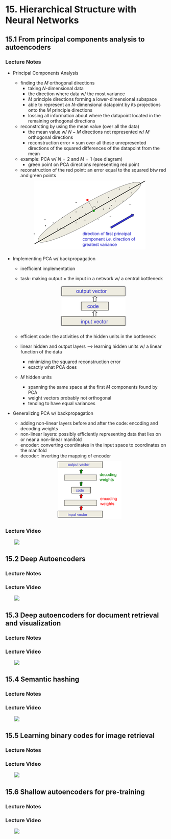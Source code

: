 # 15. Hierarchical Structure with Neural Networks

## 15.1 From principal components analysis to autoencoders

### Lecture Notes

+ Principal Components Analysis
	+ finding the $M$ orthogonal directions
		+ taking $N$-dimensional data
		+ the direction where data w/ the most variance
		+ $M$ principle directions forming a lower-dimensional subspace
		+ able to represent an $N$-dimensional datapoint by its projections onto the $M$ principle directions
		+ lossing all information about where the datapoint located in the remaining orthogonal directions
	+ reconstrcting by using the mean value (over all the data)
		+ the mean value w/ $N-M$ directions not represented w/ $M$ orthogonal directions
		+ reconstruction error = sum over all these unrepresented directions of the squared differences of the datapoint from the mean
	+ example: PCA w/ $N=2$ and $M=1$ (see diagram)
		+ green point on PCA directions representing red point
    + reconstruction of the red point: an error equal to the squared btw red and green points

	<div style="margin: 0.5em; display: flex; justify-content: center; align-items: center; flex-flow: row wrap;">
		<a href="https://bit.ly/39K9qaJ" ismap target="_blank">
			<img src="img/m15-01.png" style="margin: 0.1em;" alt="PCA example w/ N=2 and M=1" title="PCA example w/ N=2 and M=1" width=350>
		</a>
	</div>

+ Implementing PCA w/ backpropagation
  + inefficient implementation
  + task: making output = the input in a network w/ a central bottleneck

    <div style="margin: 0.5em; display: flex; justify-content: center; align-items: center; flex-flow: row wrap;">
      <a href="https://bit.ly/39K9qaJ" ismap target="_blank">
        <img src="img/m15-02.png" style="margin: 0.1em;" alt="PCA example w/ N=2 and M=1" title="PCA example w/ N=2 and M=1" width=200>
      </a>
    </div>

  + efficient code: the activities of the hidden units in the bottleneck
  + linear hidden and output layers $\implies$ learning hidden units w/ a linear function of the data
    + minimizing the squared reconstruction error
    + exactly what PCA does
  + $M$ hidden units
    + spanning the same space at the first $M$ components found by PCA
    + weight vectors probably not orthogonal
    + tending to have equal variances

+ Generalizing PCA w/ backpropagation
  + adding non-linear layers before and after the code: encoding and decoding weights
  + non-linear layers: possibly efficiently representing data that lies on or near a non-linear manifold
  + encoder: converting coordinates in the input space to coordinates on the manifold
  + decoder: inverting the mapping of encoder

  <div style="margin: 0.5em; display: flex; justify-content: center; align-items: center; flex-flow: row wrap;">
    <a href="https://bit.ly/39K9qaJ" ismap target="_blank">
      <img src="img/m15-03.png" style="margin: 0.1em;" alt="PCA example w/ N=2 and M=1" title="PCA example w/ N=2 and M=1" width=200>
    </a>
  </div>


### Lecture Video

<a href="url" target="_BLANK">
  <img style="margin-left: 2em;" src="https://bit.ly/2JtB40Q" width=100/>
</a><br/>


## 15.2 Deep Autoencoders

### Lecture Notes





### Lecture Video

<a href="url" target="_BLANK">
  <img style="margin-left: 2em;" src="https://bit.ly/2JtB40Q" width=100/>
</a><br/>


## 15.3 Deep autoencoders for document retrieval and visualization

### Lecture Notes





### Lecture Video

<a href="url" target="_BLANK">
  <img style="margin-left: 2em;" src="https://bit.ly/2JtB40Q" width=100/>
</a><br/>


## 15.4 Semantic hashing

### Lecture Notes





### Lecture Video

<a href="url" target="_BLANK">
  <img style="margin-left: 2em;" src="https://bit.ly/2JtB40Q" width=100/>
</a><br/>


## 15.5 Learning binary codes for image retrieval

### Lecture Notes





### Lecture Video

<a href="url" target="_BLANK">
  <img style="margin-left: 2em;" src="https://bit.ly/2JtB40Q" width=100/>
</a><br/>


## 15.6 Shallow autoencoders for pre-training

### Lecture Notes





### Lecture Video

<a href="url" target="_BLANK">
  <img style="margin-left: 2em;" src="https://bit.ly/2JtB40Q" width=100/>
</a><br/>

